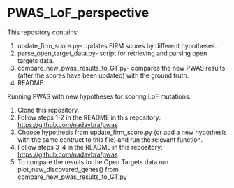 # PWAS_LoF_perspective
This repository contains:
1) update_firm_score.py- updates FIRM scores by different hypotheses. 
2) parse_open_target_data.py- script for retrieving and parsing open targets data.
3) compare_new_pwas_results_to_GT.py- compares the new PWAS results (after the scores have been updated) with the ground truth.
4) README

Running PWAS with new hypotheses for scoring LoF mutations:
1) Clone this repository.
2) Follow steps 1-2 in the README in this repository: https://github.com/nadavbra/pwas
3) Choose hypothesis from update_firm_score.py (or add a new hypothesis with the same contruct to this file) and run the relevant function.
4) Follow steps 3-4 in the README in this repository: https://github.com/nadavbra/pwas
5) To compare the results to the Open Targets data run plot_new_discovered_genes() from compare_new_pwas_results_to_GT.py
